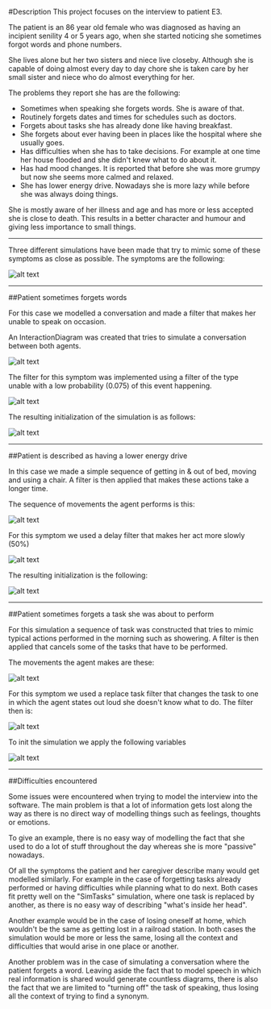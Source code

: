 #Description
This project focuses on the interview to patient E3. 

The patient is an 86 year old female who was diagnosed as having an incipient senility 4 or 5 years ago, when she started noticing she sometimes forgot words and phone numbers.

She lives alone but her two sisters and niece live closeby. Although she is capable of doing almost every day to day chore she is taken care by her small sister and niece who do almost everything for her.

The problems they report she has are the following:

* Sometimes when speaking she forgets words. She is aware of that.
* Routinely forgets dates and times for schedules such as doctors.
* Forgets about tasks she has already done like having breakfast.
* She forgets about ever having been in places like the hospital where she usually goes.
* Has difficulties when she has to take decisions. For example at one time her house flooded and she didn't knew what to do about it.
* Has had mood changes. It is reported that before she was more grumpy but now she seems more calmed and relaxed.
* She has lower energy drive. Nowadays she is more lazy while before she was always doing things.

She is mostly aware of her illness and age and has more or less accepted she is close to death. This results in a better character and humour and giving less importance to small things.

---

Three different simulations have been made that try to mimic some of these symptoms as close as possible. The symptoms are the following:

![alt text](symptoms.png "Symptoms diagram")

---

##Patient sometimes forgets words

For this case we modelled a conversation and made a filter that makes her unable to speak on occasion.

An InteractionDiagram was created that tries to simulate a conversation between both agents.

![alt text](speechInteraction.png "Speech interaction diagram")

The filter for this symptom was implemented using a filter of the type unable with a low probability (0.075) of this event happening.

![alt text](speechFilter.png "Speech filter implementation")

The resulting initialization of the simulation is as follows:

![alt text](speechInit.png "Speech simulation initialization")

---

##Patient is described as having a lower energy drive

In this case we made a simple sequence of getting in & out of bed, moving and using a chair. A filter is then applied that makes these actions take a longer time.

The sequence of movements the agent performs is this:

![alt text](movementSequence.png "Movement sequence diagram")

For this symptom we used a delay filter that makes her act more slowly (50%)

![alt text](movementFilter.png "Movement filter implementation")

The resulting initialization is the following:

![alt text](movementInit.png "Movement simulation initialization")

---

##Patient sometimes forgets a task she was about to perform

For this simulation a sequence of task was constructed that tries to mimic typical actions performed in the morning such as showering. A filter is then applied that cancels some of the tasks that have to be performed.

The movements the agent makes are these:

![alt text](tasksSequence.png "Tasks sequence diagram")

For this symptom we used a replace task filter that changes the task to one in which the agent states out loud she doesn't know what to do. The filter then is:

![alt text](tasksFilter.png "Tasks filter implementation")

To init the simulation we apply the following variables

![alt text](movementInit.png "Movement simulation initialization")

---

##Difficulties encountered

Some issues were encountered when trying to model the interview into the software. The main problem is that a lot of information gets lost along the way as there is no direct way of modelling things such as feelings, thoughts or emotions.

To give an example, there is no easy way of modelling the fact that she used to do a lot of stuff throughout the day whereas she is more "passive" nowadays.

Of all the symptoms the patient and her caregiver describe many would get modelled similarly. For example in the case of forgetting tasks already performed or having difficulties while planning what to do next. Both cases fit pretty well on the "SimTasks" simulation, where one task is replaced by another, as there is no easy way of describing "what's inside her head".

Another example would be in the case of losing oneself at home, which wouldn't be the same as getting lost in a railroad station. In both cases the simulation would be more or less the same, losing all the context and difficulties that would arise in one place or another.

Another problem was in the case of simulating a conversation where the patient forgets a word. Leaving aside the fact that to model speech in which real information is shared would generate countless diagrams, there is also the fact that we are limited to "turning off" the task of speaking, thus losing all the context of trying to find a synonym.

